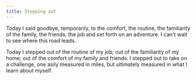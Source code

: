 ```yaml
---
title: Stepping out
---
```


Today I said goodbye, temporarily, to the comfort, the routine, the familiarity of the family, the friends, the job and set forth on an adventure. I can't wait to see where this road leads.

Today I stepped out of the routine of my job; out of the familiarity of my home; out of the comfort of my family and friends. I stepped out to take on a challenge, one asily measured in miles, but ultimately measured in what I learn about myself.

